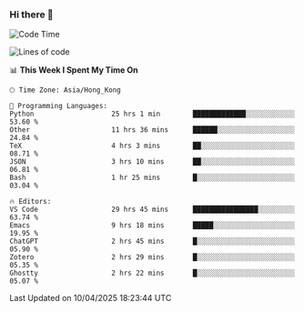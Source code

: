 ### Hi there 👋

<!--
**nicehiro/nicehiro** is a ✨ _special_ ✨ repository because its `README.md` (this file) appears on your GitHub profile.

Here are some ideas to get you started:

- 🔭 I’m currently working on ...
- 🌱 I’m currently learning ...
- 👯 I’m looking to collaborate on ...
- 🤔 I’m looking for help with ...
- 💬 Ask me about ...
- 📫 How to reach me: ...
- 😄 Pronouns: ...
- ⚡ Fun fact: ...
-->

<!--START_SECTION:waka-->
![Code Time](http://img.shields.io/badge/Code%20Time-495%20hrs%2046%20mins-blue)

![Lines of code](https://img.shields.io/badge/From%20Hello%20World%20I%27ve%20Written-1.6%20million%20lines%20of%20code-blue)

📊 **This Week I Spent My Time On** 

```text
🕑︎ Time Zone: Asia/Hong_Kong

💬 Programming Languages: 
Python                   25 hrs 1 min        █████████████░░░░░░░░░░░░   53.60 % 
Other                    11 hrs 36 mins      ██████░░░░░░░░░░░░░░░░░░░   24.84 % 
TeX                      4 hrs 3 mins        ██░░░░░░░░░░░░░░░░░░░░░░░   08.71 % 
JSON                     3 hrs 10 mins       ██░░░░░░░░░░░░░░░░░░░░░░░   06.81 % 
Bash                     1 hr 25 mins        █░░░░░░░░░░░░░░░░░░░░░░░░   03.04 % 

🔥 Editors: 
VS Code                  29 hrs 45 mins      ████████████████░░░░░░░░░   63.74 % 
Emacs                    9 hrs 18 mins       █████░░░░░░░░░░░░░░░░░░░░   19.95 % 
ChatGPT                  2 hrs 45 mins       █░░░░░░░░░░░░░░░░░░░░░░░░   05.90 % 
Zotero                   2 hrs 29 mins       █░░░░░░░░░░░░░░░░░░░░░░░░   05.35 % 
Ghostty                  2 hrs 22 mins       █░░░░░░░░░░░░░░░░░░░░░░░░   05.07 % 
```


 Last Updated on 10/04/2025 18:23:44 UTC
<!--END_SECTION:waka-->
